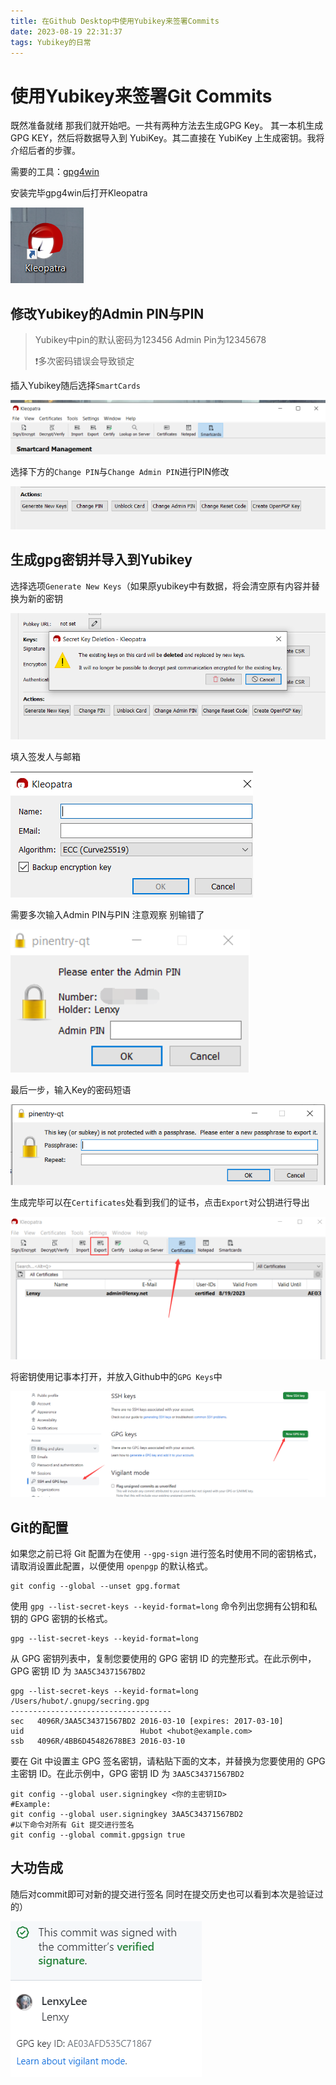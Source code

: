 ```yaml
---
title: 在Github Desktop中使用Yubikey来签署Commits
date: 2023-08-19 22:31:37
tags: Yubikey的日常
---
```


# 使用Yubikey来签署Git Commits

既然准备就绪 那我们就开始吧。一共有两种方法去生成GPG Key。 其一本机生成 GPG KEY，然后将数据导入到 YubiKey。其二直接在 YubiKey 上生成密钥。我将介绍后者的步骤。

需要的工具：[gpg4win](https://www.gpg4win.org/)

安装完毕gpg4win后打开Kleopatra

![](../img/image-20230819223720958.png)

## 修改Yubikey的Admin PIN与PIN

> Yubikey中pin的默认密码为123456 Admin Pin为12345678 
>
> :exclamation:多次密码错误会导致锁定

插入Yubikey随后选择`SmartCards`

![](../img/image-20230819223751168.png)

选择下方的`Change PIN`与`Change Admin PIN`进行PIN修改

![](../img/image-20230819224438162.png)

## 生成gpg密钥并导入到Yubikey



选择选项`Generate New Keys`（如果原yubikey中有数据，将会清空原有内容并替换为新的密钥

![](../img/image-20230819223905735.png)

填入签发人与邮箱

![](../img/image-20230819223954118.png)

需要多次输入Admin PIN与PIN 注意观察 别输错了

![](../img/image-20230819224340009.png)

最后一步，输入Key的密码短语

![](../img/image-20230819224711639.png)

生成完毕可以在`Certificates`处看到我们的证书，点击`Export`对公钥进行导出

![](../img/082f8bb1b6c444c7ec382a5c422d62c1.png)

将密钥使用记事本打开，并放入Github中的`GPG Keys`中

![](../img/image-20230819225150919.png)

## Git的配置

如果您之前已将 Git 配置为在使用 `--gpg-sign` 进行签名时使用不同的密钥格式，请取消设置此配置，以便使用 `openpgp` 的默认格式。

```shell
git config --global --unset gpg.format
```

使用 `gpg --list-secret-keys --keyid-format=long` 命令列出您拥有公钥和私钥的 GPG 密钥的长格式。

```shell
gpg --list-secret-keys --keyid-format=long
```

从 GPG 密钥列表中，复制您要使用的 GPG 密钥 ID 的完整形式。在此示例中，GPG 密钥 ID 为 `3AA5C34371567BD2` 

```
gpg --list-secret-keys --keyid-format=long
/Users/hubot/.gnupg/secring.gpg
------------------------------------
sec   4096R/3AA5C34371567BD2 2016-03-10 [expires: 2017-03-10]
uid                          Hubot <hubot@example.com>
ssb   4096R/4BB6D45482678BE3 2016-03-10
```

要在 Git 中设置主 GPG 签名密钥，请粘贴下面的文本，并替换为您要使用的 GPG 主密钥 ID。在此示例中，GPG 密钥 ID 为 `3AA5C34371567BD2`

```Shell
git config --global user.signingkey <你的主密钥ID>
#Example:
git config --global user.signingkey 3AA5C34371567BD2
#以下命令对所有 Git 提交进行签名
git config --global commit.gpgsign true
```

## 大功告成

随后对commit即可对新的提交进行签名 同时在提交历史也可以看到本次是验证过的）

![](../img/image-20230819231625612.png)
